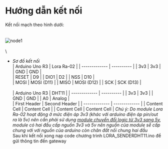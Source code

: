 # Hướng dẫn kết nối
Kết nối mạch theo hình dưới: <br/>
\
\
![node1](https://user-images.githubusercontent.com/26000753/48846154-f2f62c00-edd0-11e8-91ea-63b67e13dcf0.PNG) <br/>
\
\
 - *Sơ đồ kết nối* 
\
| Arduino Uno R3 | Lora Ra-02 |
| -------------  | ---------- |
| 3v3            |    3v3     |
| GND            |    GND     |  
| RESET          |    D9      |
| DIO1           |    D2      |
| NSS            |    D10     |  
| MOSI           | MOSI (D11) |
| MISO           | MOSI (D12) |
| SCK            |  SCK (D13) |
\
\
| Arduino Uno R3 |   DHT11    |
| -------------  | ---------- |
| 3v3            |    3v3     |
| GND            |    GND     | 
| A0             |    Analog  | 
\
| First Header  | Second Header |
| ------------- | ------------- |
| Content Cell  | Content Cell  |
| Content Cell  | Content Cell  |
*Chú ý: Do module Lora Ra-02 hoạt động ở mức điện áp 3v3 (khác với arduino điện áp pin/out ra là 5v) nên cần phải sử dụng [module chuyển đổi logic từ 3v3 sang 5v](https://www.google.com.vn/search?biw=1024&bih=667&tbm=isch&sa=1&ei=W2f1W96vF4L98gXcxLm4DA&q=3v3+to+5v+logic+shift+converter+module&oq=3v3+to+5v+logic+shift+converter+module&gs_l=img.3...2042.4975..5201...1.0..0.319.2164.2-1j6......1....1..gws-wiz-img.3K_eO18mitQ#imgrc=LDnyweGxLa0T5M:), module có hai đầu cấp nguồn 3v3 và 5v nên nguồn của module sễ cấp chung với với nguồn của arduino còn chân đất nối chung hai đầu*
\
Sau khi kết nối xong nạp code chương trình LORA_SENDERDHT11.ino để gửi thông tin đến gateway

